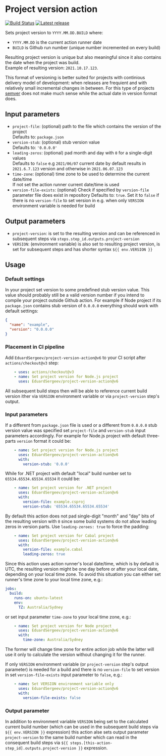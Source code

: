 # Project version action
[![Build Status](https://github.com/EduardSergeev/project-version-action/workflows/build/badge.svg)](https://github.com/EduardSergeev/project-version-action/actions?query=workflow%3Abuild+branch%3Amain)
[![Latest release](https://img.shields.io/github/v/release/EduardSergeev/project-version-action?label=release)](https://github.com/marketplace/actions/set-project-version)


Sets project version to `YYYY.MM.DD.BUILD` where:
- `YYYY.MM.DD` is the current action runner date
- `BUILD` is Github run number (unique number incremented on every build)

Resulting project version is unique but also meaningful since it also contains the date when the project was build.  
Example of resulting version: `2021.10.17.123`.  

This format of versioning is better suited for projects with continious delivery model of development: when releases are frequient and with relatively small incremental changes in between. For this type of projects [semver](https://semver.org) does not make much sense while the actual date in version format does.

## Input parameters

- `project-file`: (optional) path to the file which contains the version of the project  
  Defaults to: `package.json`
- `version-stub`: (optional) stub version value  
  Defaults to: `'0.0.0.0'`
- `leading-zeros`: (optional) pad month and day with `0` for a single-digit values  
  Defaults to `false` e.g `2021/06/07` current date by default results in `2021.6.7.123` version and otherwise in `2021.06.07.123`
- `time-zone`: (optional) time zone to be used to determine the current date/time  
  If not set the action runner current date/time is used 
- `version-file-exists`: (optional) Check if specified by `version-file` parameter file does exist in repository
  Defaults to: `true`. Set it to `false` if there is no `version-file` to set version in
  e.g. when only `VERSION` environment variable is needed for build

## Output parameters

- `project-version`: is set to the resulting version and can be referenced in subsequent steps via `steps.step_id.outputs.project-version`
- `VERSION`: (environment variable) is also set to resulting project version, is set for subsequent steps and has shorter syntax `${{ env.VERSION }}`

## Usage

### Default settings

In your project set version to some predefined stub version value. This value should probably still be a valid version number if you intend to compile your project outside Github action. For example if Node project if its `package.json` contains stub version of `0.0.0.0` everything should work with default settings:
```json
{
  "name": "example",
  "version": "0.0.0.0"
}
```

### Placement in CI pipeline

Add `EduardSergeev/project-version-action@v6` to your CI script after `actions/checkout@v3` step:

```yml
    - uses: actions/checkout@v3
    - name: Set project version for Node.js project
      uses: EduardSergeev/project-version-action@v6
```

All subsequent build steps then will be able to reference current build version ither via `VERSION` environment variable or via `project-version` step's output.

### Input parameters

If a different from `package.json` file is used or a different from `0.0.0.0` stub version value was specified set `project-file` and `version-stub` input parameters accordingly. For example for Node.js project with default three-parts `version` format it could be:

```yml
    - name: Set project version for Node.js project
      uses: EduardSergeev/project-version-action@v6
      with:
        version-stub: '0.0.0'
```

While for .NET project with default "local" build number set to `65534.65534.65534.65534` it could be:

```yml
    - name: Set project version for .NET project
      uses: EduardSergeev/project-version-action@v6
      with:
        version-file: example.csproj
        version-stub: '65534.65534.65534.65534'
```

By default this action does not pad single-digit "month" and "day" bits of the resulting version with `0` since some build systems do not allow leading zeros in version parts. Use `leading-zeroes: true` to force the padding:

```yml
    - name: Set project version for Cabal project
      uses: EduardSergeev/project-version-action@v6
      with:
        version-file: example.cabal
        leading-zeros: true
```

Since this action uses action runner's local date/time, which is by default is UTC, the resulting version might be one day before or after your local date, depending on your local time zone. To avoid this situation you can either set runner's time zone to your local time zone, e.g.:

```yml
jobs:
  build:
    runs-on: ubuntu-latest
    env:
      TZ: Australia/Sydney
```

or set input parameter `time-zone` to your local time zone, e.g.:

```yml
    - name: Set project version for Node project
      uses: EduardSergeev/project-version-action@v6
      with:
        time-zone: Australia/Sydney
```

The former will change time zone for entire action job while the latter will use it only to calculate the version without changing it for the runner.

If only `VERSION` environment variable (or `project-version` step's output parameter) is needed for a build and there is no `version-file` to set version in set `version-file-exists` input parameter to `false`, e.g.:

```yml
    - name: Set VERSION environment variable only
      uses: EduardSergeev/project-version-action@v6
      with:
        version-file-exists: false
```

### Output parameter

In addition to environment variable `VERSION` being set to the calculated current build number (which can be used in the subsequent build steps via `${{ env.VERSION }}` expression) this action alse sets output parameter `project-version` to the same build number which can read in the consequent build steps via `${{ steps.[this-action-step_id].outputs.project-version }}` expression.
